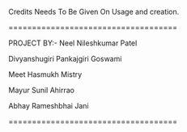 Credits Needs To Be Given On Usage and creation.

====================================

PROJECT BY:- 
Neel Nileshkumar Patel 

Divyanshugiri Pankajgiri Goswami 

Meet Hasmukh Mistry 

Mayur Sunil Ahirrao 

Abhay Rameshbhai Jani

====================================
